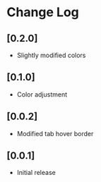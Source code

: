 # Change Log

## [0.2.0]

- Slightly modified colors

## [0.1.0]

- Color adjustment

## [0.0.2]

- Modified tab hover border

## [0.0.1]

- Initial release
